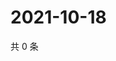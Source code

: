 # 2021-10-18

共 0 条

<!-- BEGIN -->
<!-- 最后更新时间 Mon Oct 18 2021 15:14:55 GMT+0800 (China Standard Time) -->

<!-- END -->
